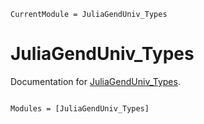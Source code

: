 ```@meta
CurrentModule = JuliaGendUniv_Types
```

# JuliaGendUniv_Types

Documentation for [JuliaGendUniv_Types](https://github.com/00krishna/JuliaGendUniv_Types.jl).

```@index
```

```@autodocs
Modules = [JuliaGendUniv_Types]
```
